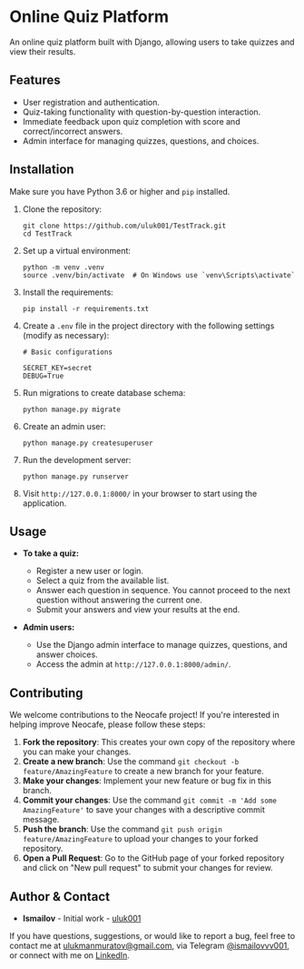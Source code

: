 
# Online Quiz Platform

An online quiz platform built with Django, allowing users to take quizzes and view their results. 

## Features

- User registration and authentication.
- Quiz-taking functionality with question-by-question interaction.
- Immediate feedback upon quiz completion with score and correct/incorrect answers.
- Admin interface for managing quizzes, questions, and choices.

## Installation

Make sure you have Python 3.6 or higher and `pip` installed. 

1. Clone the repository:
   ```
   git clone https://github.com/uluk001/TestTrack.git
   cd TestTrack
   ```

2. Set up a virtual environment:
   ```
   python -m venv .venv
   source .venv/bin/activate  # On Windows use `venv\Scripts\activate`
   ```

3. Install the requirements:
   ```
   pip install -r requirements.txt
   ```

4. Create a `.env` file in the project directory with the following settings (modify as necessary):
   ```
   # Basic configurations

   SECRET_KEY=secret
   DEBUG=True
   ```

5. Run migrations to create database schema:
   ```
   python manage.py migrate
   ```

6. Create an admin user:
   ```
   python manage.py createsuperuser
   ```

7. Run the development server:
   ```
   python manage.py runserver
   ```

8. Visit `http://127.0.0.1:8000/` in your browser to start using the application.

## Usage

- **To take a quiz:**
  - Register a new user or login.
  - Select a quiz from the available list.
  - Answer each question in sequence. You cannot proceed to the next question without answering the current one.
  - Submit your answers and view your results at the end.

- **Admin users:**
  - Use the Django admin interface to manage quizzes, questions, and answer choices.
  - Access the admin at `http://127.0.0.1:8000/admin/`.


## Contributing

We welcome contributions to the Neocafe project! If you're interested in helping improve Neocafe, please follow these steps:

1. **Fork the repository**: This creates your own copy of the repository where you can make your changes.
2. **Create a new branch**: Use the command `git checkout -b feature/AmazingFeature` to create a new branch for your feature.
3. **Make your changes**: Implement your new feature or bug fix in this branch.
4. **Commit your changes**: Use the command `git commit -m 'Add some AmazingFeature'` to save your changes with a descriptive commit message.
5. **Push the branch**: Use the command `git push origin feature/AmazingFeature` to upload your changes to your forked repository.
6. **Open a Pull Request**: Go to the GitHub page of your forked repository and click on "New pull request" to submit your changes for review.

## Author & Contact

- **Ismailov** - Initial work - [uluk001](https://github.com/uluk001)

If you have questions, suggestions, or would like to report a bug, feel free to contact me at [ulukmanmuratov@gmail.com](mailto:ulukmanmuratov@gmail.com), via Telegram [@ismailovvv001](https://t.me/ismailovvv001), or connect with me on [LinkedIn](https://www.linkedin.com/in/ismailov-uluk-92784a233/).
